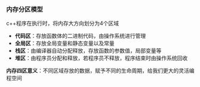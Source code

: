 ### 内存分区模型 ###
c++程序在执行时，将内存大方向划分为4个区域
 + **代码区**：存放函数体的二进制代码，由操作系统进行管理
 + **全局区**：存放全局变量和静态变量以及常量
 + **栈区**：由编译器自动分配释放，存放函数的参数值，局部变量等
 + **堆区**：由程序员分配和释放，若程序员不释放，程序结束时由操作系统回收  
 
 **内存四区意义**：不同区域存放的数据，赋予不同的生命周期，给我们更大的灵活编程空间  
 
